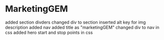 # MarketingGEM
added section divders 
changed div to section
inserted alt key for img description
added nav 
added title as "marketingGEM"
changed div to nav in css
added hero start and stop points in css

